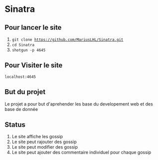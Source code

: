 # Sinatra

## Pour lancer le site
1. <code>git clone https://github.com/MariusLHL/Sinatra.git</code>
2. <code>cd Sinatra</code>
3. <code>shotgun -p 4645</code>

## Pour Visiter le site
<code>localhost:4645</code>

## But du projet
Le projet a pour but d'aprehender les base du developement web et des base de donnée

## Status

1. Le site affiche les gossip
2. Le site peut rajouter des gossip
3. Le site peut modifier des gossip
4. Le site peut ajouter des commentaire individuel pour chaque gossip
